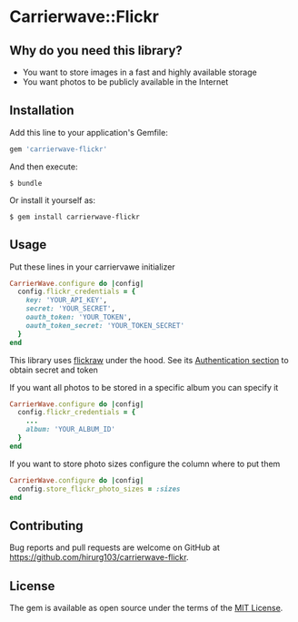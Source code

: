 # Carrierwave::Flickr

## Why do you need this library?

* You want to store images in a fast and highly available storage
* You want photos to be publicly available in the Internet

## Installation

Add this line to your application's Gemfile:

```ruby
gem 'carrierwave-flickr'
```

And then execute:

    $ bundle

Or install it yourself as:

    $ gem install carrierwave-flickr

## Usage

Put these lines in your carriervawe initializer

```ruby
CarrierWave.configure do |config|
  config.flickr_credentials = {
    key: 'YOUR_API_KEY',
    secret: 'YOUR_SECRET',
    oauth_token: 'YOUR_TOKEN',
    oauth_token_secret: 'YOUR_TOKEN_SECRET'
  }
end
```

This library uses [flickraw](https://github.com/hanklords/flickraw) under the hood.
See its [Authentication section](https://github.com/hanklords/flickraw#authentication) to obtain secret and token

If you want all photos to be stored in a specific album you can specify it

```ruby
CarrierWave.configure do |config|
  config.flickr_credentials = {
    ...
    album: 'YOUR_ALBUM_ID'
  }
end
```

If you want to store photo sizes configure the column where to put them

```ruby
CarrierWave.configure do |config|
  config.store_flickr_photo_sizes = :sizes
end
```

## Contributing

Bug reports and pull requests are welcome on GitHub at https://github.com/hirurg103/carrierwave-flickr.


## License

The gem is available as open source under the terms of the [MIT License](http://opensource.org/licenses/MIT).

